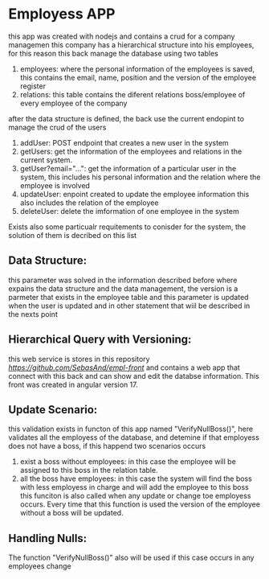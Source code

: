 # <h1>Employess APP</h1>

this app was created with nodejs  and contains a crud for a company managemen this company has a hierarchical structure into his employees, for this reason this back manage the database using two tables

1. employees: where the personal information of the employees is saved, this contains the email, name, position and the version of the employee register
2. relations: this table contains the diferent relations boss/employee of every employee of the company

after the data structure is defined, the back use the current endopint to manage the crud of the users

1. addUser: POST endpoint that creates a new user in the system
2. getUsers: get the information of the employees and relations in the current system.
3. getUser?email="...": get the information of a particular user in the system, this includes his personal information and the relation where the employee is involved
4. updateUser: enpoint created to update the employee information this also includes the relation of the employee
5. deleteUser: delete the imformation of one employee in the system

Exists also some particualr requitements to conisder for the system, the solution of them is decribed on this list

### <h2>Data Structure:</h2>
this parameter was solved in the information described before where expains the data structure and the data management, the version is a parmeter that exists in the employee table and this parameter is updated when
the user is updated and in other statement that wiil be described in the nexts point 

### <h2>Hierarchical Query with Versioning:</h2>
this web service is stores in this repository <em>https://github.com/SebasAnd/empl-front</em> and contains a web app that connect with this back and can show and edit the databse information. 
This front was created in angular version 17.

### <h2>Update Scenario:</h2>
this validation exists in functon of this app named "VerifyNullBoss()", here validates all the employess of the database, and detemine if that employess does not  have a boss, if this happend two scenarios occurs
1. exist a boss without employees: in this case the employee will be assigned to this boss in the relation table.
2. all the boss have employees: in this case the system will find the boss with less employess in charge and will add the employee to this boss
this funciton is also called when any update or change toe employess occurs. Every time that this function is used the version of the employee without a boss will be updated.

### <h2>Handling Nulls:</h2>
The function "VerifyNullBoss()" also will be used if this case occurs in any employees change 
